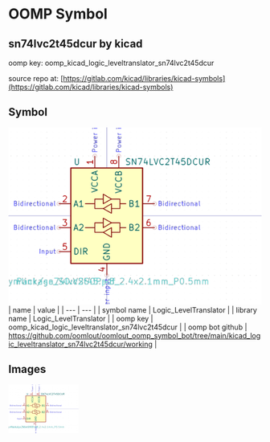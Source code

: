 # OOMP Symbol  
## sn74lvc2t45dcur  by kicad  
  
oomp key: oomp_kicad_logic_leveltranslator_sn74lvc2t45dcur  
  
source repo at: [https://gitlab.com/kicad/libraries/kicad-symbols](https://gitlab.com/kicad/libraries/kicad-symbols)  
## Symbol  
  
[![working.png](working_600.png)](working.png)  
| name | value | 
| --- | --- | 
| symbol name | Logic_LevelTranslator | 
| library name | Logic_LevelTranslator | 
| oomp key | oomp_kicad_logic_leveltranslator_sn74lvc2t45dcur | 
| oomp bot github | https://github.com/oomlout/oomlout_oomp_symbol_bot/tree/main/kicad_logic_leveltranslator_sn74lvc2t45dcur/working | 
## Images  
  
[![working.png](working_140.png)](working.png)  
